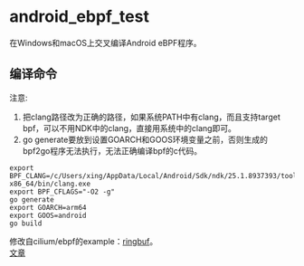 # android_ebpf_test
在Windows和macOS上交叉编译Android eBPF程序。  

## 编译命令
注意:
1. 把clang路径改为正确的路径，如果系统PATH中有clang，而且支持target bpf，可以不用NDK中的clang，直接用系统中的clang即可。
2. go generate要放到设置GOARCH和GOOS环境变量之前，否则生成的bpf2go程序无法执行，无法正确编译bpf的c代码。
``` shell
export BPF_CLANG=/c/Users/xing/AppData/Local/Android/Sdk/ndk/25.1.8937393/toolchains/llvm/prebuilt/windows-x86_64/bin/clang.exe
export BPF_CFLAGS="-O2 -g"
go generate
export GOARCH=arm64
export GOOS=android
go build
```
修改自cilium/ebpf的example：[ringbuf](https://github.com/cilium/ebpf/tree/master/examples/ringbuffer)。  
[文章](https://blog.xing.re/2022/12/21/%E4%BD%BF%E7%94%A8cilium-ebpf%E5%BC%80%E5%8F%91Android-eBPF%E7%A8%8B%E5%BA%8F/)
